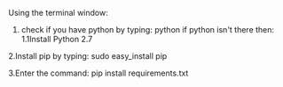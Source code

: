 Using the terminal window:
1. check if you have python by typing: python
if python isn't there then:
1.1Install Python 2.7

2.Install pip by typing: sudo easy_install pip

3.Enter the command: pip install requirements.txt
